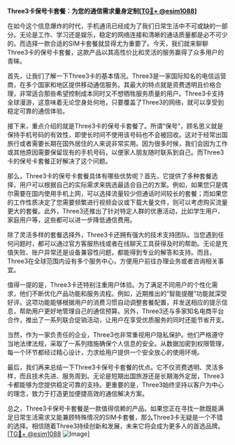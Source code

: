 **Three3卡保号卡套餐：为您的通信需求量身定制[[TG💪+ @esim1088](https://t.me/s/esim1088)]**

在如今这个信息爆炸的时代，手机通讯已经成为了我们日常生活中不可或缺的一部分。无论是工作、学习还是娱乐，稳定的网络连接和清晰的通话质量都是必不可少的。而选择一款合适的SIM卡套餐就显得尤为重要了。今天，我们就来聊聊Three3卡的保号卡套餐，这款产品以其高性价比和灵活的服务赢得了众多用户的青睐。

首先，让我们了解一下Three3卡的基本情况。Three3是一家国际知名的电信运营商，在多个国家和地区提供移动通信服务。其最大的特点就是资费透明且价格合理，非常适合那些希望控制成本同时又不想牺牲服务质量的用户。Three3卡支持全球漫游，这意味着无论您身处何地，只要覆盖了Three3的网络，就可以享受到稳定可靠的通信体验。

接下来，重点介绍的就是Three3卡的保号卡套餐了。所谓“保号”，顾名思义就是保持手机号码的有效性，即使长时间不使用该号码也不会被回收。这对于经常出国旅行或者需要长期在国外居住的人来说非常实用。因为很多时候，我们会因为工作或其他原因需要保留现有的手机号码，以便家人朋友随时联系到自己。而Three3卡的保号卡套餐正好解决了这个问题。

那么，Three3卡的保号卡套餐具体有哪些优势呢？首先，它提供了多种套餐选择，用户可以根据自己的实际需求来挑选最适合自己的方案。例如，如果您只是偶尔需要在国内使用手机上网，可以选择流量较少但通话时间较长的套餐；而如果您的工作性质决定了您需要频繁进行视频会议或下载大量文件，则可以考虑购买流量更大的套餐。此外，Three3还推出了针对特定人群的优惠活动，比如学生用户、家庭用户等，这些都可以进一步降低通信费用。

除了灵活多样的套餐选择外，Three3卡还拥有强大的技术支持团队。当您遇到任何问题时，都可以通过官方客服热线或者在线聊天工具获得及时的帮助。无论是充值失败、账户异常还是设备兼容性问题，都能得到专业的解答和支持。而且，Three3在全球范围内设有多个服务中心，方便用户前往办理业务或者咨询相关事宜。

值得一提的是，Three3卡还特别注重用户体验。为了满足不同用户的个性化需求，他们不断优化产品功能和服务流程。例如，近期推出的“智能提醒”功能就深受好评。这项功能能够根据用户的消费习惯自动调整套餐配置，并发送相应的提示信息，帮助用户更好地管理自己的通信预算。另外，Three3还与多家知名电商平台合作，推出了一系列联合促销活动，让用户在享受优质服务的同时还能节省开支。

当然，作为一家负责任的企业，Three3也非常重视用户隐私保护。他们严格遵守当地法律法规，采取了一系列措施确保个人信息的安全。从数据加密到权限管理，每一个环节都经过精心设计，力求给用户提供一个安全放心的使用环境。

最后，我们再来总结一下Three3卡保号卡套餐的优点。它不仅资费透明、灵活多样，而且技术先进、服务周到。无论是短期出国旅游还是长期海外定居，Three3卡都能够为您提供稳定可靠的支持。更重要的是，Three3始终坚持以客户为中心的理念，致力于打造更加便捷高效的通信解决方案。

总之，Three3卡保号卡套餐是一款值得信赖的产品。如果您正在寻找一款既能满足日常生活需求又能兼顾特殊情况的SIM卡套餐，那么Three3卡无疑是一个不错的选择。相信随着Three3持续创新和发展，未来它将会成为更多人的首选品牌。[[TG💪+ @esim1088](https://t.me/s/esim1088) ![Image](https://i.postimg.cc/4NQfJmqS/Snipaste-2025-05-13-00-14-12.png)]